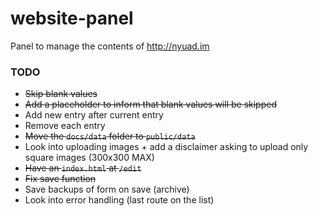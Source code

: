 # website-panel
Panel to manage the contents of http://nyuad.im 


### TODO
- ~~Skip blank values~~
- ~~Add a placeholder to inform that blank values will be skipped~~
- Add new entry after current entry
- Remove each entry
- ~~Move the `docs/data` folder to `public/data`~~
- Look into uploading images + add a disclaimer asking to upload only square images (300x300 MAX)
- ~~Have an `index.html` at `/edit`~~
- ~~Fix save function~~
- Save backups of form on save (archive)
- Look into error handling (last route on the list)
